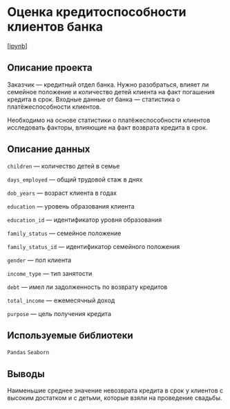 # Оценка кредитоспособности клиентов банка

[[ipynb](https://github.com/ClubsSuit/data-science-yandex-practicum/blob/main/01/credit.ipynb)]

## **Описание проекта**

Заказчик — кредитный отдел банка. Нужно разобраться, влияет ли семейное положение и количество детей клиента на факт погашения кредита в срок. Входные данные от банка — статистика о платёжеспособности клиентов.

Необходимо на основе статистики о платёжеспособности клиентов исследовать факторы, влияющие на факт возврата кредита в срок.

## **Описание данных**

```children``` — количество детей в семье

```days_employed``` — общий трудовой стаж в днях

```dob_years``` — возраст клиента в годах

```education``` — уровень образования клиента

```education_id``` — идентификатор уровня образования

```family_status``` — семейное положение

```family_status_id``` — идентификатор семейного положения

```gender``` — пол клиента

```income_type``` — тип занятости

```debt``` — имел ли задолженность по возврату кредитов

```total_income``` — ежемесячный доход

```purpose``` — цель получения кредита

## **Используемые библиотеки**

```Pandas``` ```Seaborn```

## **Выводы**

Наименьшие среднее значение невозврата кредита в срок у клиентов с высоким достатком и с детьми, которые взяли на проведение свадьбы.
